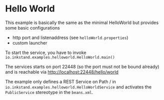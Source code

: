 # Hello World
This example is basically the same as the minimal HelloWorld but provides some basic configurations
- http port and listenaddress (see `helloWorld.properties`)
- custom launcher


To start the service, you have to invoke `io.inkstand.examples.helloworld.HelloWorld.main()`

The services starts on port 22448 (so the port must not be bound already) and is reachable via [http://localhost:22448/hello/world](http://localhost:22448/hello/world)

The example only defines a REST Service on Path / in `io.inkstand.examples.helloworld.HelloWorldService` and activates the `PublicService`
stereotype in the `beans.xml`.
